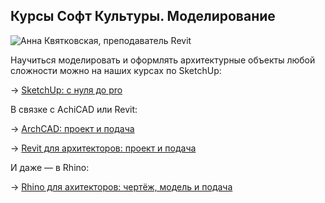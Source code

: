 ## Курсы Софт Культуры. Моделирование

![Анна Квятковская, преподаватель Revit](/img/PSH_81/1694168778_RVT-_D0_BE_D0_B1_D0_BB_D0_BE_D0_B6_D0_BA_D0_B03.jpg)

Научиться моделировать и оформлять архитектурные объекты любой сложности можно на наших курсах по SketchUp:  

→ [SketchUp: с нуля до pro](https://softculture.cc/courses/architects/sketchup-online)

В связке с AchiCAD или Revit:

→ [ArchCAD: проект и подача](https://softculture.cc/courses/architects/archicad)

→ [Revit для архитекторов: проект и подача](https://softculture.cc/courses/architects/revit-conception)

И даже — в Rhino:

→ [Rhino для ахитекторов: чертёж, модель и подача](https://softculture.cc/courses/architects/rhinoceros)